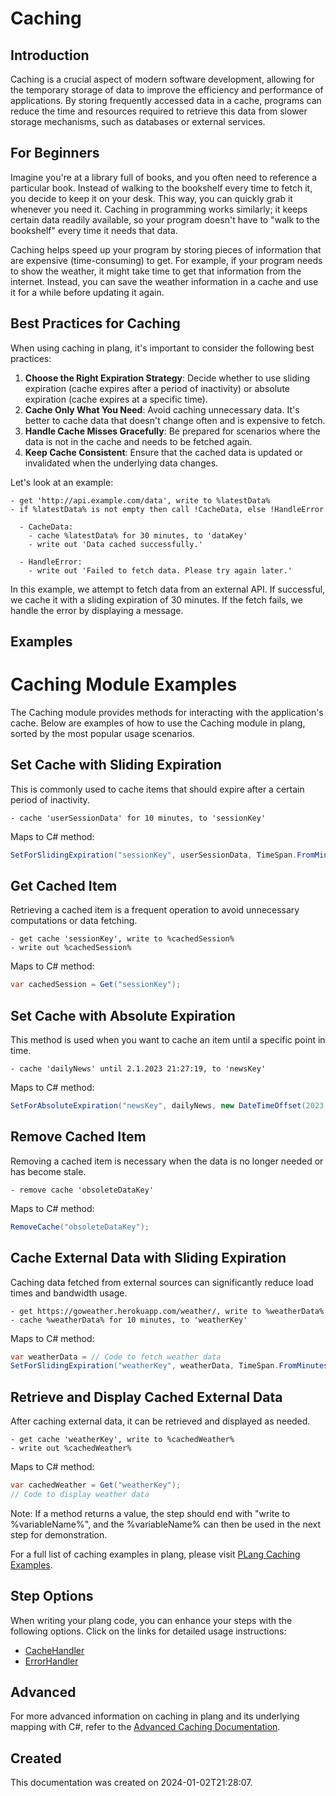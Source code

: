 
# Caching

## Introduction
Caching is a crucial aspect of modern software development, allowing for the temporary storage of data to improve the efficiency and performance of applications. By storing frequently accessed data in a cache, programs can reduce the time and resources required to retrieve this data from slower storage mechanisms, such as databases or external services.

## For Beginners
Imagine you're at a library full of books, and you often need to reference a particular book. Instead of walking to the bookshelf every time to fetch it, you decide to keep it on your desk. This way, you can quickly grab it whenever you need it. Caching in programming works similarly; it keeps certain data readily available, so your program doesn't have to "walk to the bookshelf" every time it needs that data.

Caching helps speed up your program by storing pieces of information that are expensive (time-consuming) to get. For example, if your program needs to show the weather, it might take time to get that information from the internet. Instead, you can save the weather information in a cache and use it for a while before updating it again.

## Best Practices for Caching
When using caching in plang, it's important to consider the following best practices:

1. **Choose the Right Expiration Strategy**: Decide whether to use sliding expiration (cache expires after a period of inactivity) or absolute expiration (cache expires at a specific time).
2. **Cache Only What You Need**: Avoid caching unnecessary data. It's better to cache data that doesn't change often and is expensive to fetch.
3. **Handle Cache Misses Gracefully**: Be prepared for scenarios where the data is not in the cache and needs to be fetched again.
4. **Keep Cache Consistent**: Ensure that the cached data is updated or invalidated when the underlying data changes.

Let's look at an example:

```plang
- get 'http://api.example.com/data', write to %latestData%
- if %latestData% is not empty then call !CacheData, else !HandleError

  - CacheData:
    - cache %latestData% for 30 minutes, to 'dataKey'
    - write out 'Data cached successfully.'

  - HandleError:
    - write out 'Failed to fetch data. Please try again later.'
```

In this example, we attempt to fetch data from an external API. If successful, we cache it with a sliding expiration of 30 minutes. If the fetch fails, we handle the error by displaying a message.

## Examples

# Caching Module Examples

The Caching module provides methods for interacting with the application's cache. Below are examples of how to use the Caching module in plang, sorted by the most popular usage scenarios.

## Set Cache with Sliding Expiration

This is commonly used to cache items that should expire after a certain period of inactivity.

```plang
- cache 'userSessionData' for 10 minutes, to 'sessionKey'
```

Maps to C# method:
```csharp
SetForSlidingExpiration("sessionKey", userSessionData, TimeSpan.FromMinutes(10));
```

## Get Cached Item

Retrieving a cached item is a frequent operation to avoid unnecessary computations or data fetching.

```plang
- get cache 'sessionKey', write to %cachedSession%
- write out %cachedSession%
```

Maps to C# method:
```csharp
var cachedSession = Get("sessionKey");
```

## Set Cache with Absolute Expiration

This method is used when you want to cache an item until a specific point in time.

```plang
- cache 'dailyNews' until 2.1.2023 21:27:19, to 'newsKey'
```

Maps to C# method:
```csharp
SetForAbsoluteExpiration("newsKey", dailyNews, new DateTimeOffset(2023, 1, 2, 21, 27, 19, TimeSpan.Zero));
```

## Remove Cached Item

Removing a cached item is necessary when the data is no longer needed or has become stale.

```plang
- remove cache 'obsoleteDataKey'
```

Maps to C# method:
```csharp
RemoveCache("obsoleteDataKey");
```

## Cache External Data with Sliding Expiration

Caching data fetched from external sources can significantly reduce load times and bandwidth usage.

```plang
- get https://goweather.herokuapp.com/weather/, write to %weatherData%
- cache %weatherData% for 10 minutes, to 'weatherKey'
```

Maps to C# method:
```csharp
var weatherData = // Code to fetch weather data
SetForSlidingExpiration("weatherKey", weatherData, TimeSpan.FromMinutes(10));
```

## Retrieve and Display Cached External Data

After caching external data, it can be retrieved and displayed as needed.

```plang
- get cache 'weatherKey', write to %cachedWeather%
- write out %cachedWeather%
```

Maps to C# method:
```csharp
var cachedWeather = Get("weatherKey");
// Code to display weather data
```

Note: If a method returns a value, the step should end with "write to %variableName%", and the %variableName% can then be used in the next step for demonstration.


For a full list of caching examples in plang, please visit [PLang Caching Examples](https://github.com/PLangHQ/plang/tree/main/Tests/Caching).

## Step Options
When writing your plang code, you can enhance your steps with the following options. Click on the links for detailed usage instructions:

- [CacheHandler](/CachingHandler.md)
- [ErrorHandler](/ErrorHandler.md)




## Advanced
For more advanced information on caching in plang and its underlying mapping with C#, refer to the [Advanced Caching Documentation](./PLang.Modules.CachingModule_advanced.md).

## Created
This documentation was created on 2024-01-02T21:28:07.

